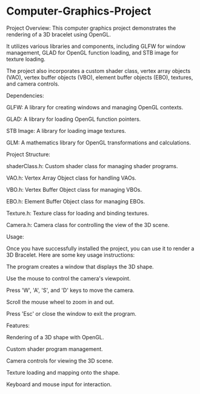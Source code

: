 # Computer-Graphics-Project
Project Overview:
This computer graphics project demonstrates the rendering of a 3D bracelet using OpenGL.

It utilizes various libraries and components, including GLFW for window management, GLAD for OpenGL function loading, and STB image for texture loading.

The project also incorporates a custom shader class, vertex array objects (VAO), vertex buffer objects (VBO), element buffer objects (EBO), textures, and camera controls.


Dependencies:

GLFW: A library for creating windows and managing OpenGL contexts.

GLAD: A library for loading OpenGL function pointers.

STB Image: A library for loading image textures.

GLM: A mathematics library for OpenGL transformations and calculations.


Project Structure:

shaderClass.h: Custom shader class for managing shader programs.

VAO.h: Vertex Array Object class for handling VAOs.

VBO.h: Vertex Buffer Object class for managing VBOs.

EBO.h: Element Buffer Object class for managing EBOs.

Texture.h: Texture class for loading and binding textures.

Camera.h: Camera class for controlling the view of the 3D scene.


Usage:

Once you have successfully installed the project, you can use it to render a 3D Bracelet. Here are some key usage instructions:

The program creates a window that displays the 3D shape.

Use the mouse to control the camera's viewpoint.

Press 'W', 'A', 'S', and 'D' keys to move the camera.

Scroll the mouse wheel to zoom in and out.

Press 'Esc' or close the window to exit the program.

Features:

Rendering of a 3D shape with OpenGL.

Custom shader program management.

Camera controls for viewing the 3D scene.

Texture loading and mapping onto the shape.

Keyboard and mouse input for interaction.



